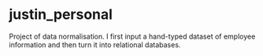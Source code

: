 # justin_personal
Project of data normalisation. I first input a hand-typed dataset of employee information and then turn it into relational databases. 
